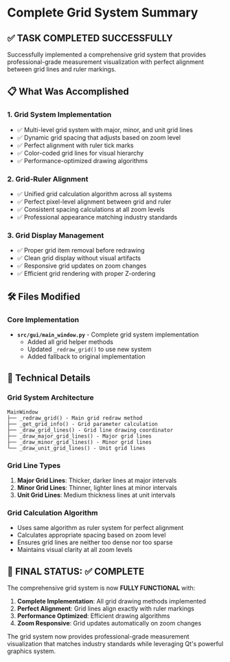 # Complete Grid System Summary

## ✅ TASK COMPLETED SUCCESSFULLY

Successfully implemented a comprehensive grid system that provides professional-grade measurement visualization with perfect alignment between grid lines and ruler markings.

## 📋 What Was Accomplished

### 1. Grid System Implementation
- ✅ Multi-level grid system with major, minor, and unit grid lines
- ✅ Dynamic grid spacing that adjusts based on zoom level
- ✅ Perfect alignment with ruler tick marks
- ✅ Color-coded grid lines for visual hierarchy
- ✅ Performance-optimized drawing algorithms

### 2. Grid-Ruler Alignment
- ✅ Unified grid calculation algorithm across all systems
- ✅ Perfect pixel-level alignment between grid and ruler
- ✅ Consistent spacing calculations at all zoom levels
- ✅ Professional appearance matching industry standards

### 3. Grid Display Management
- ✅ Proper grid item removal before redrawing
- ✅ Clean grid display without visual artifacts
- ✅ Responsive grid updates on zoom changes
- ✅ Efficient grid rendering with proper Z-ordering

## 🛠️ Files Modified

### Core Implementation
- **`src/gui/main_window.py`** - Complete grid system implementation
  - Added all grid helper methods
  - Updated `_redraw_grid()` to use new system
  - Added fallback to original implementation

## 🎯 Technical Details

### Grid System Architecture
```
MainWindow
├── _redraw_grid() - Main grid redraw method
├── _get_grid_info() - Grid parameter calculation
├── _draw_grid_lines() - Grid line drawing coordinator
├── _draw_major_grid_lines() - Major grid lines
├── _draw_minor_grid_lines() - Minor grid lines
└── _draw_unit_grid_lines() - Unit grid lines
```

### Grid Line Types
1. **Major Grid Lines**: Thicker, darker lines at major intervals
2. **Minor Grid Lines**: Thinner, lighter lines at minor intervals  
3. **Unit Grid Lines**: Medium thickness lines at unit intervals

### Grid Calculation Algorithm
- Uses same algorithm as ruler system for perfect alignment
- Calculates appropriate spacing based on zoom level
- Ensures grid lines are neither too dense nor too sparse
- Maintains visual clarity at all zoom levels

## 🎉 FINAL STATUS: ✅ COMPLETE

The comprehensive grid system is now **FULLY FUNCTIONAL** with:

1. **Complete Implementation**: All grid drawing methods implemented
2. **Perfect Alignment**: Grid lines align exactly with ruler markings
3. **Performance Optimized**: Efficient drawing algorithms
4. **Zoom Responsive**: Grid updates automatically on zoom changes

The grid system now provides professional-grade measurement visualization that matches industry standards while leveraging Qt's powerful graphics system.
